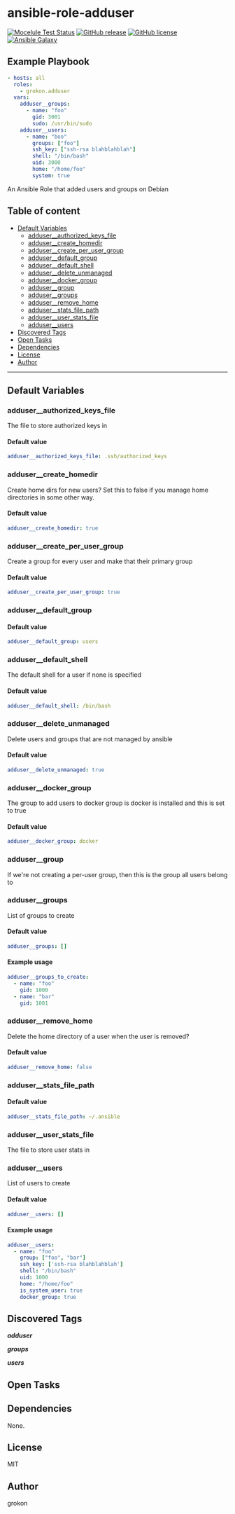 # ansible-role-adduser

[![Mocelule Test Status](https://github.com/Grokon/ansible-role-adduser/actions/workflows/molecule.yaml/badge.svg?branch=master)](https://github.com/Grokon/ansible-role-adduser/actions/workflows/molecule.yaml)
[![GitHub release](https://img.shields.io/github/release/Grokon/ansible-role-adduser.svg)](https://github.com/Grokon/ansible-role-adduser/releases)
[![GitHub license](https://img.shields.io/github/license/Grokon/ansible-role-adduser.svg)](https://github.com/Grokon/ansible-role-adduser/blob/master/LICENSE)
[![Ansible Galaxy](https://img.shields.io/badge/galaxy-grokon.adduser-blue.svg)](https://galaxy.ansible.com/grokon/adduser/)

## Example Playbook

```yaml
- hosts: all
  roles:
    - grokon.adduser
  vars:
    adduser__groups:
      - name: "foo"
        gid: 3001
        sudo: /usr/bin/sudo
    adduser__users:
      - name: "boo"
        groups: ["foo"]
        ssh_key: ["ssh-rsa blahblahblah"]
        shell: "/bin/bash"
        uid: 3000
        home: "/home/foo"
        system: true
```

An Ansible Role that added users and groups on Debian

## Table of content

- [Default Variables](#default-variables)
  - [adduser__authorized_keys_file](#adduser__authorized_keys_file)
  - [adduser__create_homedir](#adduser__create_homedir)
  - [adduser__create_per_user_group](#adduser__create_per_user_group)
  - [adduser__default_group](#adduser__default_group)
  - [adduser__default_shell](#adduser__default_shell)
  - [adduser__delete_unmanaged](#adduser__delete_unmanaged)
  - [adduser__docker_group](#adduser__docker_group)
  - [adduser__group](#adduser__group)
  - [adduser__groups](#adduser__groups)
  - [adduser__remove_home](#adduser__remove_home)
  - [adduser__stats_file_path](#adduser__stats_file_path)
  - [adduser__user_stats_file](#adduser__user_stats_file)
  - [adduser__users](#adduser__users)
- [Discovered Tags](#discovered-tags)
- [Open Tasks](#open-tasks)
- [Dependencies](#dependencies)
- [License](#license)
- [Author](#author)

---

## Default Variables

### adduser__authorized_keys_file

The file to store authorized keys in

#### Default value

```YAML
adduser__authorized_keys_file: .ssh/authorized_keys
```

### adduser__create_homedir

Create home dirs for new users? Set this to false if you manage home directories in some other way.

#### Default value

```YAML
adduser__create_homedir: true
```

### adduser__create_per_user_group

Create a group for every user and make that their primary group

#### Default value

```YAML
adduser__create_per_user_group: true
```

### adduser__default_group

#### Default value

```YAML
adduser__default_group: users
```

### adduser__default_shell

The default shell for a user if none is specified

#### Default value

```YAML
adduser__default_shell: /bin/bash
```

### adduser__delete_unmanaged

Delete users and groups that are not managed by ansible

#### Default value

```YAML
adduser__delete_unmanaged: true
```

### adduser__docker_group

The group to add users to docker group is docker is installed and this is set to true

#### Default value

```YAML
adduser__docker_group: docker
```

### adduser__group

If we're not creating a per-user group, then this is the group all users belong to

### adduser__groups

List of groups to create

#### Default value

```YAML
adduser__groups: []
```

#### Example usage

```YAML
adduser__groups_to_create:
  - name: "foo"
    gid: 1000
  - name: "bar"
    gid: 1001
```

### adduser__remove_home

Delete the home directory of a user when the user is removed?

#### Default value

```YAML
adduser__remove_home: false
```

### adduser__stats_file_path

#### Default value

```YAML
adduser__stats_file_path: ~/.ansible
```

### adduser__user_stats_file

The file to store user stats in

### adduser__users

List of users to create

#### Default value

```YAML
adduser__users: []
```

#### Example usage

```YAML
adduser__users:
  - name: "foo"
    group: ["foo", "bar"]
    ssh_key: ['ssh-rsa blahblahblah']
    shell: "/bin/bash"
    uid: 1000
    home: "/home/foo"
    is_system_user: true
    docker_group: true
```

## Discovered Tags

**_adduser_**

**_groups_**

**_users_**

## Open Tasks


## Dependencies

None.

## License

MIT

## Author

grokon
